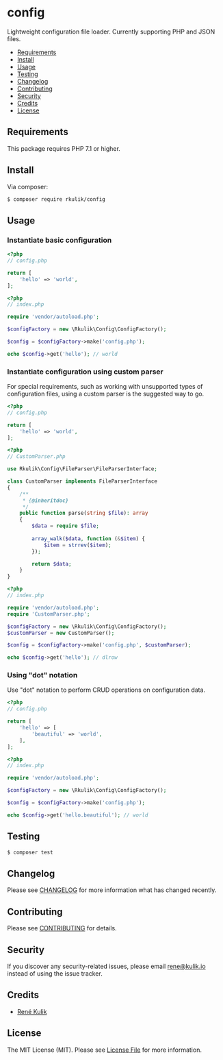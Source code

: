 # config

Lightweight configuration file loader. Currently supporting PHP and JSON files.

- [Requirements](#requirements)
- [Install](#install)
- [Usage](#usage)
- [Testing](#testing)
- [Changelog](#changelog)
- [Contributing](#contributing)
- [Security](#security)
- [Credits](#credits)
- [License](#license)

## Requirements

This package requires PHP 7.1 or higher.

## Install

Via composer:

``` bash
$ composer require rkulik/config
```

## Usage

### Instantiate basic configuration

``` php
<?php
// config.php

return [
    'hello' => 'world',
];
```

``` php
<?php
// index.php

require 'vendor/autoload.php';

$configFactory = new \Rkulik\Config\ConfigFactory();

$config = $configFactory->make('config.php');

echo $config->get('hello'); // world
```

### Instantiate configuration using custom parser

For special requirements, such as working with unsupported types of configuration files, using a custom parser is the suggested way to go.

``` php
<?php
// config.php

return [
    'hello' => 'world',
];
```

``` php
<?php
// CustomParser.php

use Rkulik\Config\FileParser\FileParserInterface;

class CustomParser implements FileParserInterface
{
    /**
     * {@inheritdoc}
     */
    public function parse(string $file): array
    {
        $data = require $file;
        
        array_walk($data, function (&$item) {
            $item = strrev($item);
        });

        return $data;
    }
}
```

``` php
<?php
// index.php

require 'vendor/autoload.php';
require 'CustomParser.php';

$configFactory = new \Rkulik\Config\ConfigFactory();
$customParser = new CustomParser();

$config = $configFactory->make('config.php', $customParser);

echo $config->get('hello'); // dlrow
```

### Using "dot" notation

Use "dot" notation to perform CRUD operations on configuration data.

``` php
<?php
// config.php

return [
    'hello' => [
        'beautiful' => 'world',
    ],
];
```

``` php
<?php
// index.php

require 'vendor/autoload.php';

$configFactory = new \Rkulik\Config\ConfigFactory();

$config = $configFactory->make('config.php');

echo $config->get('hello.beautiful'); // world
```

## Testing

``` bash
$ composer test
```

## Changelog

Please see [CHANGELOG](CHANGELOG.md) for more information what has changed recently.

## Contributing

Please see [CONTRIBUTING](CONTRIBUTING.md) for details.

## Security

If you discover any security-related issues, please email rene@kulik.io instead of using the issue tracker.

## Credits

- [René Kulik](https://github.com/rkulik)

## License

The MIT License (MIT). Please see [License File](LICENSE) for more information.
